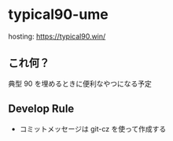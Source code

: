 # typical90-ume

hosting: https://typical90.win/

## これ何？

典型 90 を埋めるときに便利なやつになる予定

## Develop Rule

- コミットメッセージは git-cz を使って作成する
